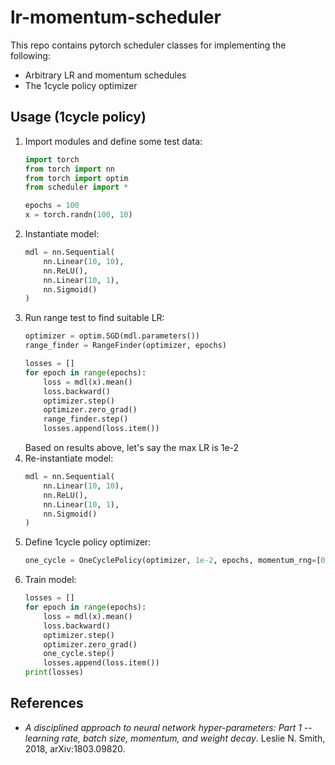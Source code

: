 # lr-momentum-scheduler

This repo contains pytorch scheduler classes for implementing the following:

* Arbitrary LR and momentum schedules
* The 1cycle policy optimizer

## Usage (1cycle policy)

1. Import modules and define some test data:
    ```python
    import torch
    from torch import nn
    from torch import optim
    from scheduler import *
    
    epochs = 100
    x = torch.randn(100, 10)
    ```
1. Instantiate model:
    ```python
    mdl = nn.Sequential(
        nn.Linear(10, 10),
        nn.ReLU(),
        nn.Linear(10, 1),
        nn.Sigmoid()
    )
    ```
1. Run range test to find suitable LR:
    ```python
    optimizer = optim.SGD(mdl.parameters())
    range_finder = RangeFinder(optimizer, epochs)
    
    losses = []
    for epoch in range(epochs):
        loss = mdl(x).mean()
        loss.backward()
        optimizer.step()
        optimizer.zero_grad()
        range_finder.step()
        losses.append(loss.item())
    ```
    Based on results above, let's say the max LR is 1e-2
1. Re-instantiate model:
    ```python
    mdl = nn.Sequential(
        nn.Linear(10, 10),
        nn.ReLU(),
        nn.Linear(10, 1),
        nn.Sigmoid()
    )
    ```
1. Define 1cycle policy optimizer:
    ```python
    one_cycle = OneCyclePolicy(optimizer, 1e-2, epochs, momentum_rng=[0.85, 0.95])
    ```
1. Train model:
    ```python
    losses = []
    for epoch in range(epochs):
        loss = mdl(x).mean()
        loss.backward()
        optimizer.step()
        optimizer.zero_grad()
        one_cycle.step()
        losses.append(loss.item())
    print(losses)
    ```

## References

* _A disciplined approach to neural network hyper-parameters: Part 1 -- learning rate, batch size, momentum, and weight decay_. Leslie N. Smith, 2018, arXiv:1803.09820.
    
